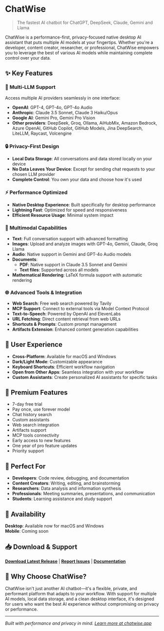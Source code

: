 # ChatWise

> The fastest AI chatbot for ChatGPT, DeepSeek, Claude, Gemini and Llama

ChatWise is a performance-first, privacy-focused native desktop AI assistant that puts multiple AI models at your fingertips. Whether you're a developer, content creator, researcher, or professional, ChatWise empowers you to leverage the best of various AI models while maintaining complete control over your data.

## ✨ Key Features

### 🚀 **Multi-LLM Support**
Access multiple AI providers seamlessly in one interface:
- **OpenAI**: GPT-4, GPT-4o, GPT-4o Audio
- **Anthropic**: Claude 3.5 Sonnet, Claude 3 Haiku/Opus
- **Google AI**: Gemini Pro, Gemini Pro Vision
- **Other providers**: DeepSeek, Groq, Ollama, AiHubMix, Amazon Bedrock, Azure OpenAI, GitHub Copilot, GitHub Models, Jina DeepSearch, LiteLLM, Raycast, Volcengine

### 🔒 **Privacy-First Design**
- **Local Data Storage**: All conversations and data stored locally on your device
- **No Data Leaves Your Device**: Except for sending chat requests to your chosen LLM provider
- **Complete Control**: You own your data and choose how it's used

### ⚡ **Performance Optimized**
- **Native Desktop Experience**: Built specifically for desktop performance
- **Lightning Fast**: Optimized for speed and responsiveness
- **Efficient Resource Usage**: Minimal system impact

### 🎯 **Multimodal Capabilities**
- **Text**: Full conversation support with advanced formatting
- **Images**: Upload and analyze images with GPT-4o, Gemini, Claude, Groq Llama
- **Audio**: Native support in Gemini and GPT-4o Audio models
- **Documents**: 
  - **PDF**: Native support in Claude 3.5 Sonnet and Gemini
  - **Text files**: Supported across all models
- **Mathematical Rendering**: LaTeX formula support with automatic rendering

### 🌐 **Advanced Tools & Integration**
- **Web Search**: Free web search powered by Tavily
- **MCP Support**: Connect to external tools via Model Context Protocol
- **Text-to-Speech**: Powered by OpenAI and ElevenLabs
- **URL Fetching**: Direct content retrieval from web URLs
- **Shortcuts & Prompts**: Custom prompt management
- **Artifacts Extension**: Enhanced content generation capabilities

## 🎨 **User Experience**

- **Cross-Platform**: Available for macOS and Windows
- **Dark/Light Mode**: Customizable appearance
- **Keyboard Shortcuts**: Efficient workflow navigation
- **Open from Other Apps**: Seamless integration with your workflow
- **Custom Assistants**: Create personalized AI assistants for specific tasks

## 💎 **Premium Features**

- 7-day free trial
- Pay once, use forever model
- Chat history search
- Custom assistants
- Web search integration
- Artifacts support
- MCP tools connectivity
- Early access to new features
- One year of pro feature updates
- Priority support

## 🎯 **Perfect For**

- **Developers**: Code review, debugging, and documentation
- **Content Creators**: Writing, editing, and brainstorming
- **Researchers**: Data analysis and information synthesis
- **Professionals**: Meeting summaries, presentations, and communication
- **Students**: Learning assistance and study support

## 📱 **Availability**

**Desktop**: Available now for macOS and Windows  
**Mobile**: Coming soon

## 📥 **Download & Support**

[**Download Latest Release**](https://github.com/egoist/chatwise-releases/releases) | [**Report Issues**](https://github.com/egoist/chatwise-releases/issues/new) | [**Documentation**](https://docs.chatwise.app)

## 🌟 **Why Choose ChatWise?**

ChatWise isn't just another AI chatbot—it's a flexible, private, and performant platform that adapts to your workflow. With support for multiple AI models, local data storage, and a clean desktop interface, it's designed for users who want the best AI experience without compromising on privacy or performance.

---

*Built with performance and privacy in mind. [Learn more at chatwise.app](https://chatwise.app)*
